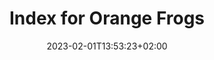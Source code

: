 ---
title: "Index for Orange Frogs"
date: 2023-02-01T13:53:23+02:00
draft: true
url: "/category/frogs/orange/"
---